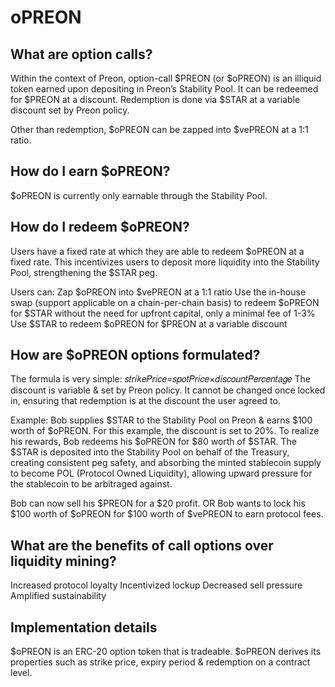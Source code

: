 # oPREON

## What are option calls?

Within the context of Preon, option-call $PREON (or $oPREON) is an illiquid token earned upon depositing in Preon’s Stability Pool. It can be redeemed for $PREON at a discount. Redemption is done via $STAR at a variable discount set by Preon policy.

Other than redemption, $oPREON can be zapped into $vePREON at a 1:1 ratio.

## How do I earn $oPREON?

$oPREON is currently only earnable through the Stability Pool. 

## How do I redeem $oPREON?
Users have a fixed rate at which they are able to redeem $oPREON at a fixed rate. This incentivizes users to deposit more liquidity into the Stability Pool, strengthening the $STAR peg.

Users can:
Zap $oPREON into $vePREON at a 1:1 ratio
Use the in-house swap (support applicable on a chain-per-chain basis) to redeem $oPREON for $STAR without the need for upfront capital, only a minimal fee of 1-3%
Use $STAR to redeem $oPREON for $PREON at a variable discount

## How are $oPREON options formulated?

The formula is very simple:
𝑠𝑡𝑟𝑖𝑘𝑒𝑃𝑟𝑖𝑐𝑒=𝑠𝑝𝑜𝑡𝑃𝑟𝑖𝑐𝑒×𝑑𝑖𝑠𝑐𝑜𝑢𝑛𝑡𝑃𝑒𝑟𝑐𝑒𝑛𝑡𝑎𝑔𝑒
The discount is variable & set by Preon policy. It cannot be changed once locked in, ensuring that redemption is at the discount the user agreed to.

Example:
Bob supplies $STAR to the Stability Pool on Preon & earns $100 worth of $oPREON. For this example, the discount is set to 20%.
To realize his rewards, Bob redeems his $oPREON for $80 worth of $STAR.
The $STAR is deposited into the Stability Pool on behalf of the Treasury, creating consistent peg safety, and absorbing the minted stablecoin supply to become POL (Protocol Owned Liquidity), allowing upward pressure for the stablecoin to be arbitraged against.


Bob can now sell his $PREON for a $20 profit.
OR
Bob wants to lock his $100 worth of $oPREON for $100 worth of $vePREON to earn protocol fees.

## What are the benefits of call options over liquidity mining?

Increased protocol loyalty
Incentivized lockup
Decreased sell pressure
Amplified sustainability

## **Implementation details**

$oPREON is an ERC-20 option token that is tradeable. $oPREON derives its properties such as strike price, expiry period & redemption on a contract level.
